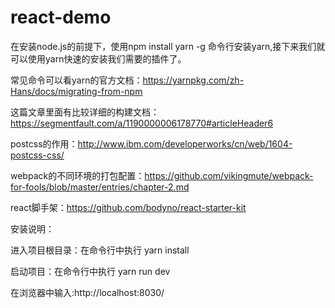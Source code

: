 # react-demo
在安装node.js的前提下，使用npm install yarn -g 命令行安装yarn,接下来我们就可以使用yarn快速的安装我们需要的插件了。 		

常见命令可以看yarn的官方文档：https://yarnpkg.com/zh-Hans/docs/migrating-from-npm	

这篇文章里面有比较详细的构建文档：https://segmentfault.com/a/1190000006178770#articleHeader6

postcss的作用：http://www.ibm.com/developerworks/cn/web/1604-postcss-css/

webpack的不同环境的打包配置：https://github.com/vikingmute/webpack-for-fools/blob/master/entries/chapter-2.md

react脚手架：https://github.com/bodyno/react-starter-kit

安装说明：
 
 进入项目根目录：在命令行中执行 yarn install 
 
 
 启动项目：在命令行中执行 yarn run dev
 
 在浏览器中输入:http://localhost:8030/
